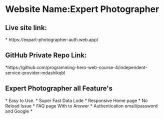 <h1>Website Name:Expert Photographer</h1>

<h2>Live site link:</h2> * https://expart-photographer-auth.web.app/


<h2>GitHub Private Repo Link:</h2> *https://github.com/programming-hero-web-course-4/independent-service-provider-mdashikqbl

<h2>Expert Photographer all Feature's</h2>
* Easy to Use. 
* Super Fast Data Lode
* Responsive Home page
* No Reload Issue
* FAQ page With to Answer
* Authentication email/password and Google
* 
